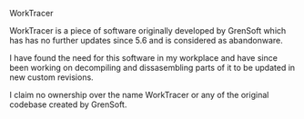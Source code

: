 WorkTracer

WorkTracer is a piece of software originally developed by GrenSoft which has has no further updates since 5.6 and is considered as abandonware.

I have found the need for this software in my workplace and have since been working on decompiling and dissasembling parts of it to be updated in new custom revisions.

I claim no ownership over the name WorkTracer or any of the original codebase created by GrenSoft.
